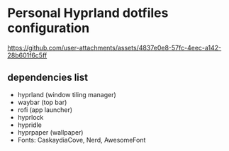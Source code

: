 # Personal Hyprland dotfiles configuration
https://github.com/user-attachments/assets/4837e0e8-57fc-4eec-a142-28b601f6c5ff

## dependencies list
- hyprland (window tiling manager)
- waybar (top bar)
- rofi (app launcher)
- hyprlock 
- hypridle
- hyprpaper (wallpaper)
- Fonts: CaskaydiaCove, Nerd, AwesomeFont
